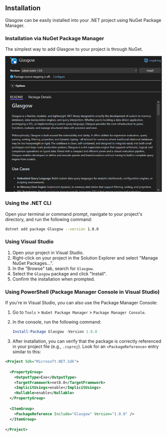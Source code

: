 ## Installation

Glasgow can be easily installed into your .NET project using NuGet Package Manager.

### Installation via NuGet Package Manager

The simplest way to add Glasgow to your project is through NuGet.

<p align="center">
    <img alt="Glasgow on NuGet" src="../assets/nuget-screenshot.png" />
</p>

### Using the .NET CLI

Open your terminal or command prompt, navigate to your project's directory, and run the following command:

```bash
dotnet add package Glasgow --version 1.0.0
```

### Using Visual Studio

1. Open your project in Visual Studio.
2. Right-click on your project in the Solution Explorer and select "Manage NuGet Packages...".
3. In the "Browse" tab, search for `Glasgow`.
4. Select the `Glasgow` package and click "Install".
5. Confirm the installation when prompted.

### Using PowerShell (Package Manager Console in Visual Studio)

If you're in Visual Studio, you can also use the Package Manager Console:

1. Go to `Tools` > `NuGet Package Manager` > `Package Manager Console`.
2. In the console, run the following command:

    ```powershell
    Install-Package Glasgow -Version 1.0.0
    ```

3. After installation, you can verify that the package is correctly referenced in your project file (e.g., `.csproj`). Look for an `<PackageReference>` entry similar to this:

```xml
<Project Sdk="Microsoft.NET.Sdk">

  <PropertyGroup>
    <OutputType>Exe</OutputType>
    <TargetFramework>net8.0</TargetFramework>
    <ImplicitUsings>enable</ImplicitUsings>
    <Nullable>enable</Nullable>
  </PropertyGroup>

  <ItemGroup>
    <PackageReference Include="Glasgow" Version="1.0.0" />
  </ItemGroup>

</Project>
```
